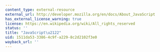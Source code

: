 ```yaml
---
content_type: external-resource
external_url: http://developer.mozilla.org/en/docs/About_JavaScript
has_external_license_warning: true
license: https://en.wikipedia.org/wiki/All_rights_reserved
status: ''
title: "JavaScript\u2122"
uid: 1511da53-3386-4c9f-a229-8c2d2102f3e0
wayback_url: ''
---
```

